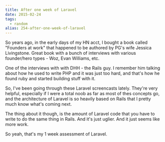 ```yaml
---
title: After one week of Laravel
date: 2015-02-24
tags: 
  - random
alias: 254-after-one-week-of-laravel
---
```


So years ago, in the early days of my HN acct, I bought a book called "Founders at work" that happened to be authored by PG's wife Jessica Livingstone. Great book with a bunch of interviews with various founder/hero types - Woz, Evan Williams, etc. 

One of the interviews with with DHH - the Rails guy. I remember him talking about how he used to write PHP and it was just too hard, and that's how he found ruby and started building stuff with it. 

So, I've been going through these Laravel screencasts lately. They're very helpful, especially if I were a total noob as far as most of thes concepts go, and the architecture of Laravel is so heavily based on Rails that I pretty much know what's coming next.

The thing about it though, is the amount of Laravel code that you have to write to do the same thing in Rails. And it's just uglier. And it just seems like more work.

So yeah, that's my 1 week assessment of Laravel.